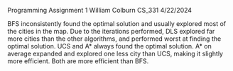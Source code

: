 Programming Assignment 1
William Colburn
CS_331
4/22/2024

BFS inconsistently found the optimal solution and usually explored most of the cities in the map. 
Due to the iterations performed, DLS explored far more cities than the other algorithms, and performed worst at finding the optimal solution.
UCS and A* always found the optimal solution. A* on average expanded and explored one less city than UCS, making it slightly more efficient. Both are more efficient than BFS.